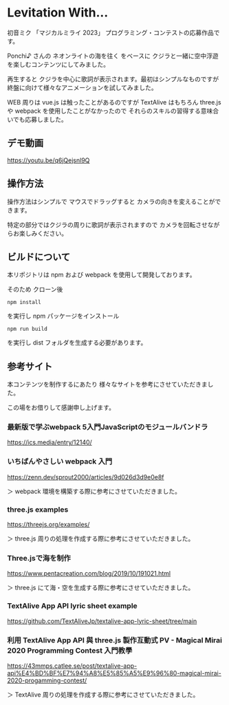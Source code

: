 # Levitation With...
初音ミク 「マジカルミライ 2023」 プログラミング・コンテストの応募作品です。

Ponchi♪ さんの ネオンライトの海を往く をベースに
クジラと一緒に空中浮遊を楽しむコンテンツにしてみました。

再生すると クジラを中心に歌詞が表示されます。最初はシンプルなものですが 終盤に向けて様々なアニメーションを試してみました。

WEB 周りは vue.js は触ったことがあるのですが TextAlive はもちろん three.js や webpack を使用したことがなかったので それらのスキルの習得する意味合いでも応募しました。



## デモ動画
https://youtu.be/q6jQejsnl9Q

## 操作方法
操作方法はシンプルで マウスでドラッグすると カメラの向きを変えることができます。

特定の部分ではクジラの周りに歌詞が表示されますので カメラを回転させながらお楽しみください。



## ビルドについて
本リポジトリは npm および webpack を使用して開発しております。

そのため クローン後
```
npm install
```
を実行し npm パッケージをインストール
```
npm run build
```
を実行し dist フォルダを生成する必要があります。



## 参考サイト
本コンテンツを制作するにあたり 様々なサイトを参考にさせていただきました。

この場をお借りして感謝申し上げます。

### 最新版で学ぶwebpack 5入門JavaScriptのモジュールバンドラ
https://ics.media/entry/12140/
### いちばんやさしい webpack 入門
https://zenn.dev/sprout2000/articles/9d026d3d9e0e8f

＞ webpack 環境を構築する際に参考にさせていただきました。

### three.js examples
https://threejs.org/examples/

＞ three.js 周りの処理を作成する際に参考にさせていただきました。

### Three.jsで海を制作
https://www.pentacreation.com/blog/2019/10/191021.html

＞ three.js にて海・空を生成する際に参考にさせていただきました。

### TextAlive App API lyric sheet example
https://github.com/TextAliveJp/textalive-app-lyric-sheet/tree/main
### 利用 TextAlive App API 與 three.js 製作互動式 PV - Magical Mirai 2020 Programming Contest 入門教學
https://43mmps.catlee.se/post/textalive-app-api%E4%BD%BF%E7%94%A8%E5%85%A5%E9%96%80-magical-mirai-2020-progamming-contest/

＞ TextAlive 周りの処理を作成する際に参考にさせていただきました。